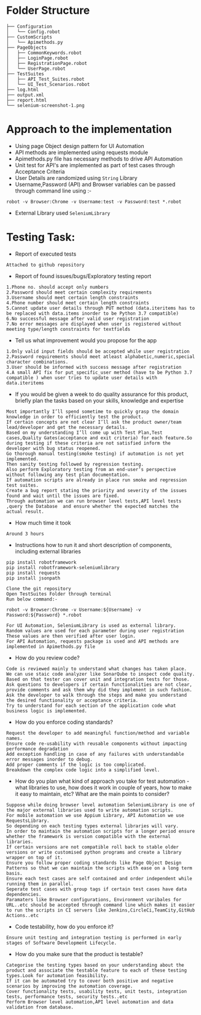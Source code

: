 # Folder Structure

```
├── Configuration
│   └── Config.robot
├── CustomScripts
│   └── Apimethods.py
├── PageObjects
│   ├── CommonKeywords.robot
│   ├── LoginPage.robot
│   ├── RegistrationPage.robot
│   └── UserPage.robot
├── TestSuites
│   ├── API_Test_Suites.robot
│   └── UI_Test_Scenarios.robot
├── log.html
├── output.xml
├── report.html
└── selenium-screenshot-1.png
```

# Approach to the implementation 

* Using page Object design pattern for UI Automation
* API methods are implemented using requests module 
* Apimethods.py file has necessary methods to drive API Automation
* Unit test for API's are implemented as part of test cases through Acceptance Criteria
* User Details are randomized using `String` Library 
* Username,Password (API) and Browser variables can be passed through command line using :-
```cd TestSuites
robot -v Browser:Chrome -v Username:test -v Password:test *.robot 
```
* External Library used `SeleniumLibrary`  



# Testing Task: 

* Report of executed tests 
 ``` 
 Attached to github repository
  ``` 
  
* Report of found issues/bugs/Exploratory testing report
``` 
1.Phone no. should accept only numbers
2.Password should meet certain complexity requirements
3.Username should meet certain length constraints
4.Phone number should meet certain length constraints
5.Cannot update user details through PUT method (data.iteritems has to be replaced with data.items inorder to be Python 3.7 compatible)
6.No successful message after valid user registration
7.No error messages are displayed when user is registered without meeting type/length constraints for textfields

``` 
* Tell us what improvement would you propose for the app 
```
1.Only valid input fields should be accepted while user registration
2.Password requirements should meet atleast alphabetic,numeric,special character combinations.
3.User should be informed with success message after registration
4.A small API fix for put_specific_user method (have to be Python 3.7 compatible ) when user tries to update user details with data.iteritems
``` 

* If you would be given a week to do quality assurance for this product, briefly plan the tasks based on your skills, knowledge and expertise 

 ``` 
 Most importantly I’ll spend sometime to quickly grasp the domain knowledge in order to efficiently test the product.
 If certain concepts are not clear I’ll ask the product owner/team lead/developer and get the necessary details.
 Based on my understanding I’ll come up with Test Plan,Test cases,Quality Gates(acceptance and exit criteria) for each feature.So during testing if these criteria are not satisfied inform the developer with bug status reopened.
 Go thorough manual testing(smoke testing) if automation is not yet implemented.
 Then sanity testing followed by regression testing.
 Also perform Exploratory testing from an end-user’s perspective without following any test plan documentation.
If automation scripts are already in place run smoke and regression test suites.
Create a bug report stating the priority and severity of the issues found and wait until the issues are fixed.
Through automation we can run browser level tests,API level tests ,query the Database  and ensure whether the expected matches the actual result.
```
* How much time it took

```
Around 3 hours
```

* Instructions how to run it and short description of components, including external libraries 

```
pip install robotframework
pip install robotframework-seleniumlibrary
pip install requests
pip install jsonpath

Clone the git repository 
Open TestSuites Folder through terminal 
Run below command:-

robot -v Browser:Chrome -v Username:${Username} -v Password:${Password} *.robot  

For UI Automation, SeleniumLibrary is used as external library.
Random values are used for each parameter during user registration
These values are then verified after user login.
For API Automation, requests package is used and API methods are implemented in Apimethods.py file
```

* How do you review code? 

```
Code is reviewed mainly to understand what changes has taken place.
We can use staic code analyzer like SonarQube to inspect code quality.
Based on that tester can cover unit and integration tests for those.
Ask questions to developers if certain functionalities are not clear, provide comments and ask them why did they implement in such fashion.
Ask the developer to walk through the steps and make you understand the desired functionality or acceptance criteria.
Try to understand for each section of the application code what business logic is implemented.
```

* How do you enforce coding standards? 

```
Request the developer to add meaningful function/method and variable names.
Ensure code re-usability with reusable components without impacting performance degradation
Add exception handling in case of any failures with understandable error messages inorder to debug.
Add proper comments if the logic is too complicated.
Breakdown the complex code logic into a simplified level.
```

* How do you plan what kind of approach you take for test automation - what libraries to use, how does it work in couple of years, how to make it easy to maintain, etc? What are the main points to consider? 

```
Suppose while doing browser level automation SeleniumLibrary is one of the major external libraries used to write automation scripts.
For mobile automation we use Appium Library, API Automation we use RequestsLibrary.
So depending on each testing types external libraries will vary. 
In order to maintain the automation scripts for a longer period ensure whether the framework is version compatible with the external libraries.
If certain versions are not compatible roll back to stable older versions or write customised python programs and create a library wrapper on top of it.
Ensure you follow proper coding standards like Page Object Design Patterns so that we can maintain the scripts with ease on a long term basis.
Ensure each test cases are self contained and order independent while running them in parallel.
Seperate test cases with group tags if certain test cases have data dependencies.
Paramaters like Browser configurations, Environment varibales for URL..etc should be accepted through command line which makes it easier to run the scripts in CI servers like Jenkins,CircleCi,TeamCity,GitHub Actions..etc
```

* Code testability, how do you enforce it? 

```
Ensure unit testing and integration testing is performed in early stages of Software Development Lifecycle.
```

* How do you make sure that the product is testable? 

```
Categorise the testing types based on your understanding about the product and associate the testable feature to each of these testing types.Look for automation feasibility.
If it can be automated try to cover both positive and negative scenarios by improving the automation coverage.
Cover functionality tests, usability tests, unit tests, integration tests, performance tests, security tests..etc
Perform Browser level automation,API level automation and data validation from database.
```

